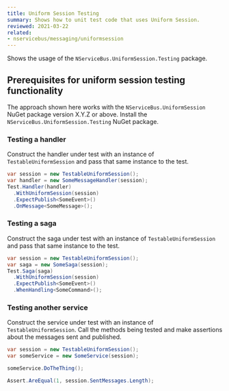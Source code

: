 ```yaml
---
title: Uniform Session Testing
summary: Shows how to unit test code that uses Uniform Session.
reviewed: 2021-03-22
related:
- nservicebus/messaging/uniformsession
---
```


Shows the usage of the `NServiceBus.UniformSession.Testing` package.


## Prerequisites for uniform session testing functionality

The approach shown here works with the `NServiceBus.UniformSession` NuGet package version X.Y.Z or above. Install the `NServiceBus.UniformSession.Testing` NuGet package.


### Testing a handler

Construct the handler under test with an instance of `TestableUniformSession` and pass that same instance to the test.

```csharp
var session = new TestableUniformSession();
var handler = new SomeMessageHandler(session);
Test.Handler(handler)
  .WithUniformSession(session)
  .ExpectPublish<SomeEvent>()
  .OnMessage<SomeMessage>();
```


### Testing a saga

Construct the saga under test with an instance of `TestableUniformSession` and pass that same instance to the test.

```csharp
var session = new TestableUniformSession();
var saga = new SomeSaga(session);
Test.Saga(saga)
  .WithUniformSession(session)
  .ExpectPublish<SomeEvent>()
  .WhenHandling<SomeCommand>();
```


### Testing another service

Construct the service under test with an instance of `TestableUniformSession`. Call the methods being tested and make assertions about the messages sent and published.

```csharp
var session = new TestableUniformSession();
var someService = new SomeService(session);

someService.DoTheThing();

Assert.AreEqual(1, session.SentMessages.Length);
```